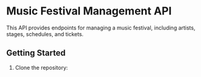 # Music Festival Management API

This API provides endpoints for managing a music festival, including artists, stages, schedules, and tickets.

## Getting Started

1. Clone the repository:
